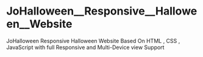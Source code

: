 # JoHalloween__Responsive__Halloween__Website
 JoHalloween Responsive Halloween Website Based On HTML , CSS , JavaScript with full Responsive and Multi-Device view Support
